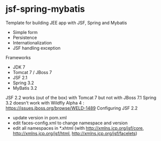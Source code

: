 jsf-spring-mybatis
==================

Template for building JEE app with JSF, Spring and Mybatis
- Simple form
- Persistence
- Internationalization
- JSF handling exception

Frameworks
- JDK 7
- Tomcat 7 / JBoss 7
- JSF 2.1
- Spring 3.2
- MyBatis 3.2

JSF 2.2 works (out of the box) with Tomcat 7 but not with JBoss 7.1
Spring 3.2 doesn't work with Wildfly Alpha 4 : https://issues.jboss.org/browse/WELD-1489
Configuring JSF 2.2 
- update version in pom.xml
- edit faces-config.xml to change namespace and version
- edit all namespaces in *.xhtml (with http://xmlns.jcp.org/jsf/core, http://xmlns.jcp.org/jsf/html, http://xmlns.jcp.org/jsf/facelets)